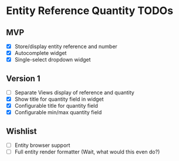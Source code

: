 # Entity Reference Quantity TODOs

## MVP
- [x] Store/display entity reference and number
- [x] Autocomplete widget
- [x] Single-select dropdown widget

## Version 1
- [ ] Separate Views display of reference and quantity 
- [x] Show title for quantity field in widget
- [x] Configurable title for quantity field
- [x] Configurable min/max quantity field

## Wishlist
- [ ] Entity browser support
- [ ] Full entity render formatter (Wait, what would this even do?)
